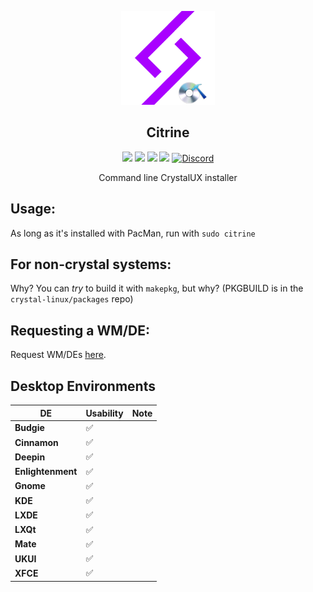 <p align="center">
  <a href="https://github.com/crystal-linux">
    <img src="https://github.com/crystal-linux/branding/blob/main/icons/crystal-logo-minimal-citrine.png?raw=true alt="Logo" width="150" height="150">
  </a>
</p>
<p align="center"> 
<h2 align="center"> Citrine </h2>
</p>
<p align="center">
<img src=https://img.shields.io/github/stars/crystal-linux/citrine?style=flat&color=a900ff&logo=Github />
<img src=https://img.shields.io/github/forks/crystal-linux/citrine?style=flat&color=a900ff&logo=Github />
<img src=https://img.shields.io/github/issues/crystal-linux/citrine?style=flat&color=a900ff&logo=Github />
<img src=https://img.shields.io/github/issues-pr/crystal-linux/citrine?style=flat&color=a900ff&logo=Github />
<a href="https://discord.gg/yp4xpZeAgW"><img alt="Discord" src="https://img.shields.io/discord/825473796227858482?color=blue&label=Discord&logo=Discord&logoColor=white"?link=https://discord.gg/yp4xpZeAgW&link=https://discord.gg/yp4xpZeAgW> </p></a>
<p align="center"> Command line CrystalUX installer </p>


## Usage:
As long as it's installed with PacMan, run with `sudo citrine`

## For non-crystal systems:
Why? You can *try* to build it with `makepkg`, but why?
(PKGBUILD is in the `crystal-linux/packages` repo)

## Requesting a WM/DE:
Request WM/DEs [here](https://github.com/crystal-linux/citrine/issues/1).


## Desktop Environments
| **DE** | **Usability** | **Note** |
| --- | --- | --- |
| **Budgie** | ✅ | 
| **Cinnamon** | ✅ | 
| **Deepin** | ✅ |
| **Enlightenment** | ✅ |
| **Gnome** | ✅ |
| **KDE** | ✅ | 
| **LXDE** | ✅ | 
| **LXQt** | ✅ | 
| **Mate** | ✅ | 
| **UKUI** | ✅ | 
| **XFCE** | ✅ | 

